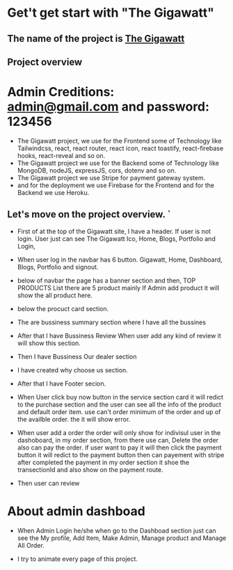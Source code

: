 # Get't get start with "The Gigawatt"

## The name of the project is  [The Gigawatt](https://the-gigawatt.web.app/)
## Project overview

# Admin Creditions: admin@gmail.com and password: 123456

* The Gigawatt project, we use for the Frontend some of Technology like Tailwindcss, react, react router, react icon, react toastify, react-firebase hooks, react-reveal and so on.
* The Gigawatt project we use for the Backend some of Technology like MongoDB, nodeJS, expressJS, cors, dotenv and so on.
* The Gigawatt project we use Stripe for payment gateway system.
* and for the deployment we use Firebase for the Frontend and for the Backend we use Heroku.

## Let's move on the project overview. `

* First of at the top of the Gigawatt site, I have a header. If user is not login. User just can see The Gigawatt Ico, Home, Blogs, Portfolio and Login, 

* When user log in the navbar has  6 button. Gigawatt, Home, Dashboard, Blogs, Portfolio and signout.
* below of navbar the page has a banner section and then, TOP PRODUCTS List there are 5 product mainly 
If Admin add product it will show the all product here.

* below the procuct card section.
* The are bussiness summary section where I have all the bussines
* After that I have Bussiness Review When user add any kind of review it will show this section.
* Then I have Bussiness Our dealer section  
* I have created why choose us section.
* After that I have Footer secion.
* When User click buy now button in the service section card it will redict to the purchase section and the user can see all the info of the product and default order item. use can't order minimum of the order and up of the availble order. the it will show error.
* When user add a order the order will only show for indivisul user in the dashoboard, in my order section, from there use can, Delete the order also can pay the order. if user want to pay it will then click the payment button it will redict to the  payment button then can payement with stripe after completed the payment in my order section it shoe the transectionId and also show on the payment route.

* Then user can review

# About admin dashboad

* When Admin Login he/she when go to the Dashboad section just can see the My profile, Add Item, Make Admin,  Manage product and  Manage All Order.

* I try to animate every page of this project.